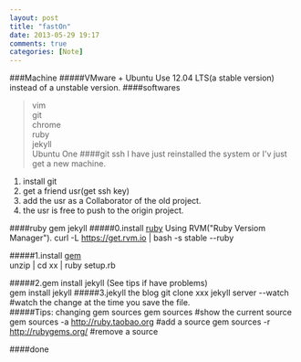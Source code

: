 ```yaml
---
layout: post
title: "fastOn"
date: 2013-05-29 19:17
comments: true
categories: [Note]
---
```

###Machine
#####VMware + Ubuntu 
Use 12.04 LTS(a stable version) instead of a unstable version.
####softwares
>vim  
>git  
>chrome  
>ruby  
>jekyll  
>Ubuntu One
####git ssh
I have just reinstalled the system or I'v just get a new machine.
1. install git
2. get a friend usr(get ssh key)
3. add the usr as a Collaborator of the old project.
4. the usr is free to push to the origin project.    

####ruby gem jekyll
#####0.install [ruby](https://www.ruby-lang.org/en/downloads/)  Using RVM("Ruby Versiom Manager").
		curl -L https://get.rvm.io | bash -s stable --ruby	

#####1.install [gem](http://rubygems.org/pages/download)   
		unzip | cd xx | ruby setup.rb   

#####2.gem install jekyll (See tips if have problems)  
		gem install jekyll
#####3.jekyll the blog
		git clone xxx
		jekyll server --watch  #watch the change at the time you save the file.   
#####Tips: changing gem sources
		gem sources #show the current source
		gem sources -a http://ruby.taobao.org #add a source
		gem sources -r http://rubygems.org/ #remove a source


####done
